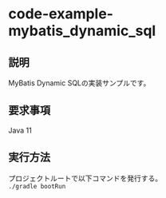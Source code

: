 # code-example-mybatis_dynamic_sql
## 説明
MyBatis Dynamic SQLの実装サンプルです。

## 要求事項
Java 11

## 実行方法
プロジェクトルートで以下コマンドを発行する。  
`./gradle bootRun`
